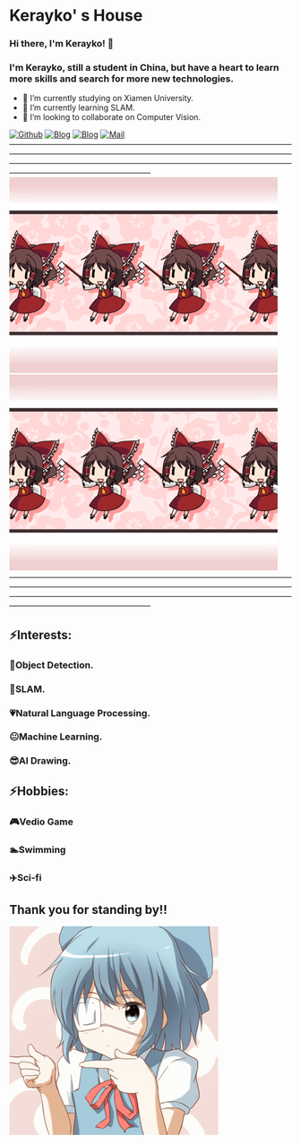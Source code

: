 # Kerayko' s House
### Hi there, I'm Kerayko! 👋

<!--
**Kerayko/Kerayko** is a ✨ _special_ ✨ repository because its `README.md` (this file) appears on your GitHub profile.

Here are some ideas to get you started:


- ⚡ Fun fact: ...
-->
### I'm Kerayko, still a student in China, but have a heart to learn more skills and search for more new technologies.
- 🔭 I’m currently studying on Xiamen University.
- 🌱 I’m currently learning SLAM.
- 👯 I’m looking to collaborate on Computer Vision.

[![Github](https://img.shields.io/github/followers/Kerayko?label=Github&style=social)](https://github.com/Kerayko)
[![Blog](https://img.shields.io/badge/blog-博客园-purple)](https://www.cnblogs.com/alexgzh/)
[![Blog](https://img.shields.io/badge/blog-vuepress-lilac)](https://Kerayko.github.io/)
[![Mail](https://img.shields.io/badge/NetEase-Email-blue)](mailto:cutting_edge_gzh@163.com)
——————————————————————————————————————————————————————————————————————————————————————————————————————————————————————————————
![](https://github.com/Kerayko/Introduction/blob/main/giphy%20(1).gif)    ![](https://github.com/Kerayko/Introduction/blob/main/giphy%20(1).gif)
——————————————————————————————————————————————————————————————————————————————————————————————————————————————————————————————
## ⚡Interests:     
### :name_badge:Object Detection.
### :bookmark:SLAM.
### :heartpulse:Natural Language Processing.
### :neutral_face:Machine Learning.
### :sunglasses:AI Drawing.
## ⚡Hobbies:
### 🎮Vedio Game
### 🏊Swimming
### ✈️Sci-fi
## Thank you for standing by!!
![](https://github.com/Kerayko/Introduction/blob/main/giphy%20(2).gif)
